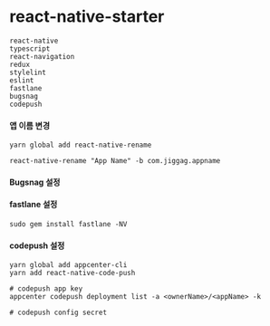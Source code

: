 # react-native-starter

```
react-native
typescript
react-navigation
redux
stylelint
eslint
fastlane
bugsnag
codepush
```

#### 앱 이름 변경

```shell
yarn global add react-native-rename

react-native-rename "App Name" -b com.jiggag.appname
```

#### Bugsnag 설정
#### fastlane 설정
```shell
sudo gem install fastlane -NV
```

#### codepush 설정
```shell
yarn global add appcenter-cli
yarn add react-native-code-push
```

```shell
# codepush app key
appcenter codepush deployment list -a <ownerName>/<appName> -k

# codepush config secret
```
